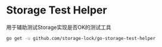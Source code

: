 # Storage Test Helper

用于辅助测试Storage实现是否OK的测试工具

```bash
go get -u github.com/storage-lock/go-storage-test-helper
```

